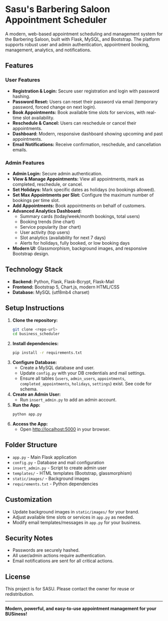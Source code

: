# Sasu's Barbering Saloon Appointment Scheduler

A modern, web-based appointment scheduling and management system for the Barbering Saloon, built with Flask, MySQL, and Bootstrap. The platform supports robust user and admin authentication, appointment booking, management, analytics, and notifications.

## Features

### User Features
- **Registration & Login:** Secure user registration and login with password hashing.
- **Password Reset:** Users can reset their password via email (temporary password, forced change on next login).
- **Book Appointments:** Book available time slots for services, with real-time slot availability.
- **Reschedule & Cancel:** Users can reschedule or cancel their appointments.
- **Dashboard:** Modern, responsive dashboard showing upcoming and past appointments.
- **Email Notifications:** Receive confirmation, reschedule, and cancellation emails.

### Admin Features
- **Admin Login:** Secure admin authentication.
- **View & Manage Appointments:** View all appointments, mark as completed, reschedule, or cancel.
- **Set Holidays:** Mark specific dates as holidays (no bookings allowed).
- **Set Max Appointments per Slot:** Configure the maximum number of bookings per time slot.
- **Add Appointments:** Book appointments on behalf of customers.
- **Advanced Analytics Dashboard:**
  - Summary cards (today/week/month bookings, total users)
  - Booking trends (line chart)
  - Service popularity (bar chart)
  - User activity (top users)
  - Slot analytics (availability for next 7 days)
  - Alerts for holidays, fully booked, or low booking days
- **Modern UI:** Glassmorphism, background images, and responsive Bootstrap design.

## Technology Stack
- **Backend:** Python, Flask, Flask-Bcrypt, Flask-Mail
- **Frontend:** Bootstrap 5, Chart.js, modern HTML/CSS
- **Database:** MySQL (utf8mb4 charset)

## Setup Instructions

1. **Clone the repository:**
   ```sh
   git clone <repo-url>
   cd business_scheduler
   ```
2. **Install dependencies:**
   ```sh
   pip install -r requirements.txt
   ```
3. **Configure Database:**
   - Create a MySQL database and user.
   - Update `config.py` with your DB credentials and mail settings.
   - Ensure all tables (`users`, `admin_users`, `appointments`, `completed_appointments`, `holidays`, `settings`) exist. See code for schema.
4. **Create an Admin User:**
   - Run `insert_admin.py` to add an admin account.
5. **Run the App:**
   ```sh
   python app.py
   ```
6. **Access the App:**
   - Open [http://localhost:5000](http://localhost:5000) in your browser.

## Folder Structure
- `app.py` - Main Flask application
- `config.py` - Database and mail configuration
- `insert_admin.py` - Script to create admin user
- `templates/` - HTML templates (Bootstrap, glassmorphism)
- `static/images/` - Background images
- `requirements.txt` - Python dependencies

## Customization
- Update background images in `static/images/` for your brand.
- Adjust available time slots or services in `app.py` as needed.
- Modify email templates/messages in `app.py` for your business.

## Security Notes
- Passwords are securely hashed.
- All user/admin actions require authentication.
- Email notifications are sent for all critical actions.

## License
This project is for SASU. Please contact the owner for reuse or redistribution.

---

**Modern, powerful, and easy-to-use appointment management for your BUSiness!**
